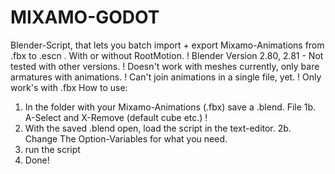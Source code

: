 # MIXAMO-GODOT
Blender-Script, that lets you batch import + export Mixamo-Animations from .fbx to .escn . With or without RootMotion.
! Blender Version 2.80, 2.81 - Not tested with other versions.
! Doesn't work with meshes currently, only bare armatures with animations.
! Can't join animations in a single file, yet.
! Only work's with .fbx
How to use:
1. In the folder with your Mixamo-Animations (.fbx) save a .blend. File 
1b. A-Select and X-Remove (default cube etc.) !
2. With the saved .blend open, load the script in the text-editor.
2b. Change The Option-Variables for what you need.
3. run the script
4. Done!

